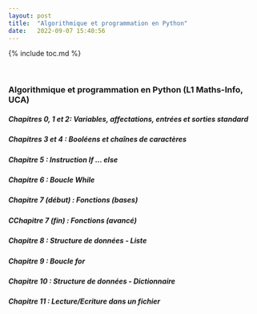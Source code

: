 ```yaml
---
layout: post
title:  "Algorithmique et programmation en Python"
date:   2022-09-07 15:40:56
---
```


{% include toc.md %}

<br/>

### **Algorithmique et programmation en Python (L1 Maths-Info, UCA)**

##### *Chapitres 0, 1 et 2: Variables, affectations, entrées et sorties standard*

##### *Chapitres 3 et 4 : Booléens et chaînes de caractères*

##### *Chapitre 5 : Instruction If ... else*

##### *Chapitre 6 : Boucle While*

##### *Chapitre 7 (début) : Fonctions (bases)*

##### *CChapitre 7 (fin) : Fonctions (avancé)*

##### *Chapitre 8 : Structure de données - Liste*

##### *Chapitre 9 : Boucle for*

##### *Chapitre 10 : Structure de données - Dictionnaire*

##### *Chapitre 11 : Lecture/Ecriture dans un fichier*
